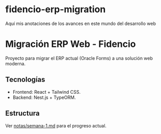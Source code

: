# fidencio-erp-migration
Aquí mis anotaciones de los avances en este mundo del desarrollo web
# Migración ERP Web - Fidencio
Proyecto para migrar el ERP actual (Oracle Forms) a una solución web moderna.
## Tecnologías
- Frontend: React + Tailwind CSS.
- Backend: Nest.js + TypeORM.
## Estructura
Ver [notas/semana-1.md](/notas/semana-1.md) para el progreso actual.